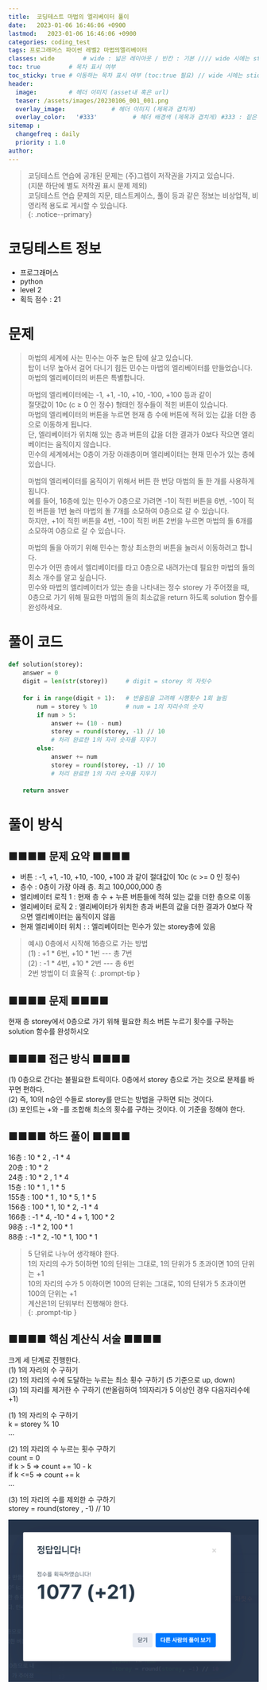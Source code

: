 ```yaml
---
title:  코딩테스트 마법의 엘리베이터 풀이 
date:   2023-01-06 16:46:06 +0900
lastmod:   2023-01-06 16:46:06 +0900
categories: coding_test
tags: 프로그래머스 파이썬 레벨2 마법의엘리베이터
classes: wide        # wide : 넓은 레이아웃 / 빈칸 : 기본 //// wide 시에는 sticky toc 불가
toc: true        # 목차 표시 여부
toc_sticky: true # 이동하는 목차 표시 여부 (toc:true 필요) // wide 시에는 sticky toc 불가
header: 
  image:         # 헤더 이미지 (asset내 혹은 url)
  teaser: /assets/images/20230106_001_001.png
  overlay_image:             # 헤더 이미지 (제목과 겹치게)
  overlay_color:   '#333'          # 헤더 배경색 (제목과 겹치게) #333 : 짙은 회색
sitemap :
  changefreq : daily
  priority : 1.0
author:
---
```

<!--postNo: 20230106_001-->

> 코딩테스트 연습에 공개된 문제는 (주)그렙이 저작권을 가지고 있습니다.  
> (지문 하단에 별도 저작권 표시 문제 제외)  
> 코딩테스트 연습 문제의 지문, 테스트케이스, 풀이 등과 같은 정보는 비상업적, 비영리적 용도로 게시할 수 있습니다.  
{: .notice--primary}

# 코딩테스트 정보
* 프로그래머스
* python
* level 2
* 획득 점수 : 21

# 문제
<blockquote>
마법의 세계에 사는 민수는 아주 높은 탑에 살고 있습니다.<br>
탑이 너무 높아서 걸어 다니기 힘든 민수는 마법의 엘리베이터를 만들었습니다.<br>
마법의 엘리베이터의 버튼은 특별합니다.<br>

마법의 엘리베이터에는 -1, +1, -10, +10, -100, +100 등과 같이 <br>
절댓값이 10c (c ≥ 0 인 정수) 형태인 정수들이 적힌 버튼이 있습니다.<br>
마법의 엘리베이터의 버튼을 누르면 현재 층 수에 버튼에 적혀 있는 값을 더한 층으로 이동하게 됩니다.<br>
단, 엘리베이터가 위치해 있는 층과 버튼의 값을 더한 결과가 0보다 작으면 엘리베이터는 움직이지 않습니다.<br>
민수의 세계에서는 0층이 가장 아래층이며 엘리베이터는 현재 민수가 있는 층에 있습니다.<br>

마법의 엘리베이터를 움직이기 위해서 버튼 한 번당 마법의 돌 한 개를 사용하게 됩니다.<br>
예를 들어, 16층에 있는 민수가 0층으로 가려면 -1이 적힌 버튼을 6번, -10이 적힌 버튼을 1번 눌러 마법의 돌 7개를 소모하여 0층으로 갈 수 있습니다.<br>
하지만, +1이 적힌 버튼을 4번, -10이 적힌 버튼 2번을 누르면 마법의 돌 6개를 소모하여 0층으로 갈 수 있습니다.<br>

마법의 돌을 아끼기 위해 민수는 항상 최소한의 버튼을 눌러서 이동하려고 합니다.<br>
민수가 어떤 층에서 엘리베이터를 타고 0층으로 내려가는데 필요한 마법의 돌의 최소 개수를 알고 싶습니다.<br>
민수와 마법의 엘리베이터가 있는 층을 나타내는 정수 storey 가 주어졌을 때,<br>
0층으로 가기 위해 필요한 마법의 돌의 최소값을 return 하도록 solution 함수를 완성하세요.
<br>
</blockquote>

# 풀이 코드
```python
def solution(storey):
    answer = 0
    digit = len(str(storey))     # digit = storey 의 자릿수

    for i in range(digit + 1):   # 반올림을 고려해 시행횟수 1회 늘림
        num = storey % 10        # num = 1의 자리수의 숫자
        if num > 5:
            answer += (10 - num)
            storey = round(storey, -1) // 10
            # 처리 완료한 1의 자리 숫자를 지우기
        else:
            answer += num
            storey = round(storey, -1) // 10
            # 처리 완료한 1의 자리 숫자를 지우기

    return answer
```

# 풀이 방식
## ■■■■ 문제 요약 ■■■■
* 버튼 : -1, +1, -10, +10, -100, +100 과 같이 절대값이 10c (c >= 0 인 정수)  
* 층수 : 0층이 가장 아래 층. 최고 100,000,000 층
* 엘리베이터 로직 1 : 현재 층 수 + 누른 버튼들에 적혀 있는 값을 더한 층으로 이동  
* 엘리베이터 로직 2 : 엘리베이터가 위치한 층과 버튼의 값을 더한 결과가 0보다 작으면 엘리베이터는 움직이지 않음  
* 현재 엘리베이터 위치 :  : 엘리베이터는 민수가 있는 storey층에 있음  

> 예시) 0층에서 시작해 16층으로 가는 방법  
> (1) : +1 * 6번, +10 * 1번 --- 총 7번  
> (2) : -1 * 4번, +10 * 2번 --- 총 6번  
> 2번 방법이 더 효율적
{: .prompt-tip }

## ■■■■ 문제 ■■■■  
현재 층 storey에서 0층으로 가기 위해 필요한 최소 버튼 누르기 횟수를 구하는 solution 함수를 완성하시오  

## ■■■■ 접근 방식 ■■■■  
(1) 0층으로 간다는 불필요한 트릭이다. 0층에서 storey 층으로 가는 것으로 문제를 바꾸면 편하다.  
(2) 즉, 10의 n승인 수들로 storey를 만드는 방법을 구하면 되는 것이다.  
(3) 포인트는 +와 -를 조합해 최소의 횟수를 구하는 것이다. 이 기준을 정해야 한다. 

## ■■■■ 하드 풀이 ■■■■
16층 : 10 * 2 , -1 * 4  
20층 : 10 * 2  
24층 : 10 * 2 , 1 * 4  
15층 : 10 * 1 , 1 * 5  
155층 : 100 * 1 , 10 * 5, 1 * 5  
156층 : 100 * 1, 10 * 2, -1 * 4  
166층 : -1 * 4, -10 * 4 + 1, 100 * 2  
98층 : -1 * 2, 100 * 1  
88층 : -1 * 2, -10 * 1, 100 * 1  

> 5 단위로 나누어 생각해야 한다.  
> 1의 자리의 수가 5이하면 10의 단위는 그대로, 1의 단위가 5 초과이면 10의 단위는 +1  
> 10의 자리의 수가 5 이하이면 100의 단위는 그대로, 10의 단위가 5 초과이면 100의 단위는 +1   
> 계산은1의 단위부터 진행해야 한다.  
{: .prompt-tip }

## ■■■■ 핵심 계산식 서술 ■■■■  
크게 세 단계로 진행한다.  
(1) 1의 자리의 수 구하기  
(2) 1의 자리의 수에 도달하는 누르는 최소 횟수 구하기 (5 기준으로 up, down)  
(3) 1의 자리를 제거한 수 구하기 (반올림하여 1의자리가 5 이상인 경우 다음자리수에 +1)   
  
(1) 1의 자리의 수 구하기  
k = storey % 10  
...

(2) 1의 자리의 수 누르는 횟수 구하기  
count = 0  
if k > 5 => count += 10 - k  
if k <=5 => count += k  
...

(3) 1의 자리의 수를 제외한 수 구하기  
storey = round(storey , -1) // 10  

![](/assets/images/20230106_001_001.png)